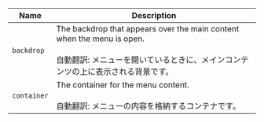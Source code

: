 | Name        | Description                                                                                                                                                        |
| ----------- | ------------------------------------------------------------------------------------------------------------------------------------------------------------------ |
| `backdrop`  | The backdrop that appears over the main content when the menu is open.<br /><br />自動翻訳: メニューを開いているときに、メインコンテンツの上に表示される背景です。 |
| `container` | The container for the menu content.<br /><br />自動翻訳: メニューの内容を格納するコンテナです。                                                                    |
